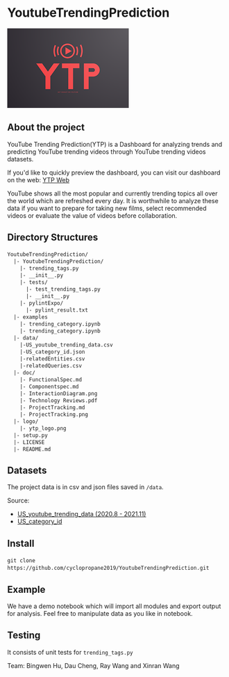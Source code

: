 # YoutubeTrendingPrediction

<img src="logo/ytp_logo.png?raw=true" alt="logo" title="Title"  />

## About the project

YouTube Trending Prediction(YTP) is a Dashboard for analyzing trends and predicting YouTube trending videos through YouTube trending videos datasets. 

If you'd like to quickly preview the dashboard, you can visit our dashboard on the web: [YTP Web](https://daucheng.github.io/YTP/) 



YouTube shows all the most popular and currently trending topics all over the world which are refreshed every day. It is worthwhile to analyze these data if you want to prepare for taking new films, select recommended videos or evaluate the value of videos before collaboration. 



## Directory Structures

```
YoutubeTrendingPrediction/
  |- YoutubeTrendingPrediction/
    |- trending_tags.py
    |- __init__.py
    |- tests/
      |- test_trending_tags.py
      |- __init__.py
    |- pylintExpo/
      |- pylint_result.txt
  |- examples
    |- trending_category.ipynb
    |- trending_category.ipynb
  |- data/
    |-US_youtube_trending_data.csv
    |-US_category_id.json
    |-relatedEntities.csv
    |-relatedQueries.csv
  |- doc/
    |- FunctionalSpec.md
    |- Componentspec.md
    |- InteractionDiagram.png
    |- Technology Reviews.pdf
    |- ProjectTracking.md
    |- ProjectTracking.png
  |- logo/
    |- ytp_logo.png
  |- setup.py
  |- LICENSE
  |- README.md
```



## Datasets

The project data is in csv and json files saved in `/data`.

Source:

* [US_youtube_trending_data (2020.8 - 2021.11)](https://www.kaggle.com/rsrishav/youtube-trending-video-dataset)
* [US_category_id](https://www.kaggle.com/rsrishav/youtube-trending-video-dataset)



## Install

`git clone https://github.com/cyclopropane2019/YoutubeTrendingPrediction.git`



## Example

We have a demo notebook which will import all modules and export output for analysis. Feel free to manipulate data as you like in notebook.



## Testing

It consists of unit tests for `trending_tags.py`



Team: Bingwen Hu, Dau Cheng, Ray Wang and Xinran Wang
